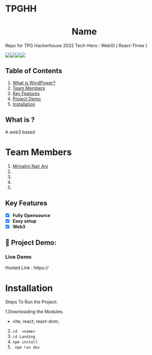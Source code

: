 # TPGHH
# **<div align="center">Name</div>**  
<desc>

Repo for TPG Hackerhouse 2022
Tech-Hero : WebGl ( React-Three )

<img src="https://img.shields.io/badge/React-20232A?style=for-the-badge&logo=react&logoColor=61DAFB"><img src="https://img.shields.io/badge/Vite-B73BFE?style=for-the-badge&logo=vite&logoColor=FFD62E"><img src="https://img.shields.io/badge/CSS3-1572B6?style=for-the-badge&logo=css3&logoColor=white"><img src="https://img.shields.io/badge/JavaScript-323330?style=for-the-badge&logo=javascript&logoColor=F7DF1E">
## Table of Contents
1. [What is WindPower?](#project-description)
2. [Team Members](#team-members)
3. [Key Features](#key-features)
4. [Project Demo](#project-demo)
5. [Installation](#installation)



## What is <name>?
A web3 based

# Team Members

1. [Mrinalini Nair Ani](https://github.com/hacksh4w/)
1. 
1.
1.
1.

## Key Features 
- [x] **Fully Opensource**
- [x] **Easy setup**
- [x] **Web3**

## 🔧 Project Demo:
### Live Demo
Hosted Link : https://

# Installation
Steps To Run the Project:

1.Downloading the Modules.
- vite; react; react-dom; 
2. `` cd  <name>  ``
3. `` cd Landing ``
4. ``npm install``
5. `` npm run dev``
